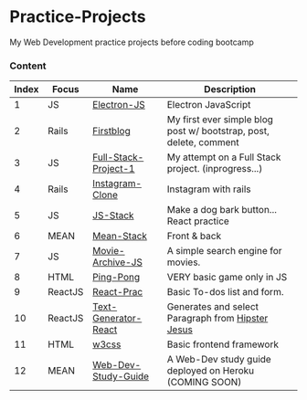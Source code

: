 # Practice-Projects
My Web Development practice projects before coding bootcamp

### Content
|Index|Focus|Name|Description|
| --- | --- |-------- | -------------------------------- |
|1|JS|[Electron-JS](https://github.com/asolace/Practice-Projects/tree/master/Electron-JS)|Electron JavaScript|
|2|Rails|[Firstblog](https://github.com/asolace/Practice-Projects/tree/master/Firstblog)|My first ever simple blog post w/ bootstrap, post, delete, comment|
|3|JS|[Full-Stack-Project-1](https://github.com/asolace/Practice-Projects/tree/master/Full-Stack-Project-1)|My attempt on a Full Stack project. (inprogress...)|
|4|Rails|[Instagram-Clone](https://github.com/asolace/Practice-Projects/tree/master/Instagram-Clone)|Instagram with rails|
|5|JS|[JS-Stack](https://github.com/asolace/Practice-Projects/tree/master/JS-Stack)|Make a dog bark button... React practice|
|6|MEAN|[Mean-Stack](https://github.com/asolace/Practice-Projects/tree/master/MEAN-Stack)|Front & back|
|7|JS|[Movie-Archive-JS](https://github.com/asolace/Practice-Projects/tree/master/Movie-Archive-JS)|A simple search engine for movies.|
|8|HTML|[Ping-Pong](https://github.com/asolace/Practice-Projects/tree/master/Ping-Pong)|VERY basic game only in JS|
|9|ReactJS|[React-Prac](https://github.com/asolace/Practice-Projects/tree/master/React-Prac)|Basic To-dos list and form.|
|10|ReactJS|[Text-Generator-React](https://github.com/asolace/Practice-Projects/tree/master/Text-Generator-React)|Generates and select Paragraph from [Hipster Jesus](http://hipsterjesus.com)|
|11|HTML|[w3css](https://github.com/asolace/Practice-Projects/tree/master/w3css)|Basic frontend framework|
|12|MEAN|[Web-Dev-Study-Guide](https://github.com/asolace/Web-Development-Study-Guide)|A Web-Dev study guide deployed on Heroku (COMING SOON)|
